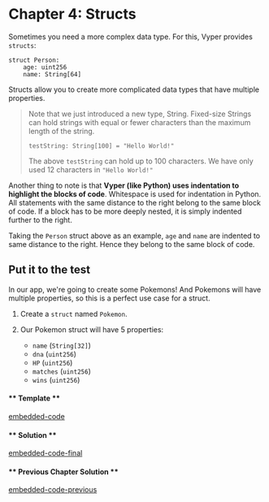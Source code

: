 # Chapter 4: Structs

Sometimes you need a more complex data type. For this, Vyper provides `structs`:

```vyper
struct Person:
    age: uint256
    name: String[64]
```

Structs allow you to create more complicated data types that have multiple properties.

> Note that we just introduced a new type, String. Fixed-size Strings can hold strings with equal or fewer characters than the maximum length of the string.
>
> ```vyper
> testString: String[100] = "Hello World!"
> ```
>
> The above `testString` can hold up to 100 characters. We have only used 12 characters in `"Hello World!"`

Another thing to note is that **Vyper (like Python) uses indentation to highlight the blocks of code**. Whitespace is used for indentation in Python. All statements with the same distance to the right belong to the same block of code. If a block has to be more deeply nested, it is simply indented further to the right.

Taking the `Person` struct above as an example, `age` and `name` are indented to same distance to the right. Hence they belong to the same block of code.

## Put it to the test

In our app, we're going to create some Pokemons! And Pokemons will have multiple properties, so this is a perfect use case for a struct.

1. Create a `struct` named `Pokemon`.

2. Our Pokemon struct will have 5 properties:
   - `name` (`String[32]`)
   - `dna` (`uint256`)
   - `HP` (`uint256`)
   - `matches` (`uint256`)
   - `wins` (`uint256`)

<!-- tabs:start -->

#### ** Template **

[embedded-code](../assets/1/1.4-template-code.vy ':include :type=code embed-template')

#### ** Solution **

[embedded-code-final](../assets/1/1.4-finished-code.vy ':include :type=code embed-final')

#### ** Previous Chapter Solution **

[embedded-code-previous](../assets/1/1.3-finished-code.vy ':include :type=code embed-previous')

<!-- tabs:end -->
